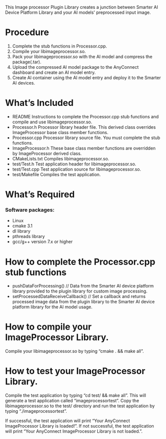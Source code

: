 This Image processor Plugin Library creates a junction between Smarter AI Device Platform Library and your AI models' preprocessed input image.

# Procedure

1. Complete the stub functions in Processor.cpp.
2. Compile your libimageprocessor.so.
3. Pack your libimageprocessor.so with the AI model and compress the package(.tar).
4. Upload the compressed AI model package to the AnyConnect dashboard and create an AI model entry.
5. Create AI container using the AI model entry and deploy it to the Smarter AI devices.


# What’s Included

- README		Instructions to complete the Processor.cpp stub functions and compile and use libimageprocessor.so.
- Processor.h		Processor library header file.  This derived class overrides ImageProcessor base class member functions.
- Processor.cpp		Processor library source file.  You must complete the stub functions.
- ImageProcessor.h	These base class member functions are overridden by ImageProcessor derived class.
- CMakeLists.txt		Compiles libimageprocessor.so.
- test/Test.h		Test application header for libimageprocessor.so.
- test/Test.cpp		Test application source for libimageprocessor.so.
- test/Makefile		Compiles the test application.


# What’s Required

### Software packages:
- Linux
- cmake 3.1
- dl library
- pthreads library 
- gcc/g++ version 7.x or higher




# How to complete the Processor.cpp stub functions

- pushDataForProcessing() // Data from the Smarter AI device platform library provided to the plugin library for custom image processing.
- setProcessedDataReceiveCallback() // Set a callback and returns processed image data from the plugin library to the Smarter AI device platform library for the AI model usage.


# How to compile your ImageProcessor Library.

Compile your libimageprocessor.so by typing “cmake . && make all”.


# How to test your ImageProcessor Library.

Compile the test application by typing “cd test/ && make all”.  This will generate a test application called “imageprocessortest”.  Copy the libimageprocessor.so to the test/ directory and run the test application by typing “./imageprocessortest”.  

If successful, the test application will print “Your AnyConnect ImageProcessor Library is loaded!”.  If not successful, the test application will print “Your AnyConnect ImageProcessor Library is not loaded.”.
